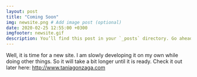 ```yaml
---
layout: post
title: "Coming Soon"
img: newsite.png # Add image post (optional)
date: 2020-02-25 12:55:00 +0300
imgfooter: newsite.gif
description: You’ll find this post in your `_posts` directory. Go ahead and edit it and re-build the site to see your changes. # Add post description (optional)
---
```


Well, it is time for a new site. I am slowly developing it on my own while doing other things. So it will take a bit longer until it is ready. Check it out later here: <a href="http://www.taniagonzaga.com" target="_blank"> http://www.taniagonzaga.com  </a> 
